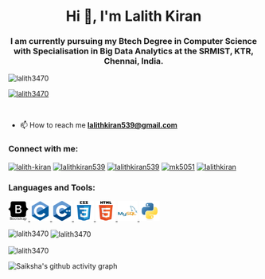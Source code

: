 
<h1 align="center">Hi 👋, I'm Lalith Kiran</h1>
<h3 align="center">I am currently pursuing my Btech Degree in Computer Science with Specialisation in Big Data Analytics at the SRMIST, KTR, Chennai, India.</h3>

<p align="left"> <img src="https://komarev.com/ghpvc/?username=lalith3470&label=Profile%20views&color=0e75b6&style=flat" alt="lalith3470" /> </p>

<p align="left"> <a href="https://github.com/ryo-ma/github-profile-trophy"><img src="https://github-profile-trophy.vercel.app/?username=lalith3470" alt="lalith3470" /></a> </p>

<p align="left"> <a href="https://twitter.com/" target="blank"><img src="https://img.shields.io/twitter/follow/?logo=twitter&style=for-the-badge" alt="" /></a> </p>

- 📫 How to reach me **lalithkiran539@gmail.com**

<h3 align="left">Connect with me:</h3>
<p align="left">
<a href="https://www.linkedin.com/in/lalith-kiran-79810a1b8/" target="blank"><img align="center" src="https://raw.githubusercontent.com/rahuldkjain/github-profile-readme-generator/master/src/images/icons/Social/linked-in-alt.svg" alt="lalith-kiran" height="30" width="40" /></a>
<a href="https://www.codechef.com/users/lalithkiran539" target="blank"><img align="center" src"https://user-images.githubusercontent.com/62868878/104332501-41696600-5516-11eb-8cbe-ee755e31a01c.png" alt="lalithkiran539" height="30" width="40" /></a>
<a href="https://auth.geeksforgeeks.org/user/lalithkiran539/practice" target="blank"><img align="center" src="https://avatars.githubusercontent.com/u/73467235?s=200&v=4" alt="lalithkiran539" height="30" width="40" /></a>
<a href="https://www.hackerrank.com/mk5051" target="blank"><img align="center" src="https://raw.githubusercontent.com/rahuldkjain/github-profile-readme-generator/master/src/images/icons/Social/hackerrank.svg" alt="mk5051" height="30" width="40" /></a>
<a href="https://www.leetcode.com/lalithkiran" target="blank"><img align="center" src="https://raw.githubusercontent.com/rahuldkjain/github-profile-readme-generator/master/src/images/icons/Social/leet-code.svg" alt="lalithkiran" height="30" width="40" /></a>
</p>

<h3 align="left">Languages and Tools:</h3>
<p align="left"> <a href="https://getbootstrap.com" target="_blank" rel="noreferrer"> <img src="https://raw.githubusercontent.com/devicons/devicon/master/icons/bootstrap/bootstrap-plain-wordmark.svg" alt="bootstrap" width="40" height="40"/> </a> <a href="https://www.cprogramming.com/" target="_blank" rel="noreferrer"> <img src="https://raw.githubusercontent.com/devicons/devicon/master/icons/c/c-original.svg" alt="c" width="40" height="40"/> </a> <a href="https://www.w3schools.com/cpp/" target="_blank" rel="noreferrer"> <img src="https://raw.githubusercontent.com/devicons/devicon/master/icons/cplusplus/cplusplus-original.svg" alt="cplusplus" width="40" height="40"/> </a> <a href="https://www.w3schools.com/css/" target="_blank" rel="noreferrer"> <img src="https://raw.githubusercontent.com/devicons/devicon/master/icons/css3/css3-original-wordmark.svg" alt="css3" width="40" height="40"/> </a> <a href="https://www.w3.org/html/" target="_blank" rel="noreferrer"> <img src="https://raw.githubusercontent.com/devicons/devicon/master/icons/html5/html5-original-wordmark.svg" alt="html5" width="40" height="40"/> </a> <a href="https://www.mysql.com/" target="_blank" rel="noreferrer"> <img src="https://raw.githubusercontent.com/devicons/devicon/master/icons/mysql/mysql-original-wordmark.svg" alt="mysql" width="40" height="40"/> </a> <a href="https://www.python.org" target="_blank" rel="noreferrer"> <img src="https://raw.githubusercontent.com/devicons/devicon/master/icons/python/python-original.svg" alt="python" width="40" height="40"/> </a> </p>

<p><img align="left" src="https://github-readme-stats.vercel.app/api/top-langs?username=lalith3470&show_icons=true&locale=en&layout=compact" alt="lalith3470" /></p>

<p>&nbsp;<img align="center" src="https://github-readme-stats.vercel.app/api?username=lalith3470&show_icons=true&locale=en" alt="lalith3470" /></p>

<p><img align="center" src="https://github-readme-streak-stats.herokuapp.com/?user=lalith3470&" alt="lalith3470" /></p>

![Saiksha's github activity graph](https://github-readme-activity-graph.cyclic.app/graph?username=Lalith3470&bg_color=000000&color=ffffff&line=c800ff&point=ffffff&area=true&hide_border=true)


